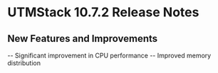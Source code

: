 # UTMStack 10.7.2 Release Notes

## New Features and Improvements
-- Significant improvement in CPU performance
-- Improved memory distribution